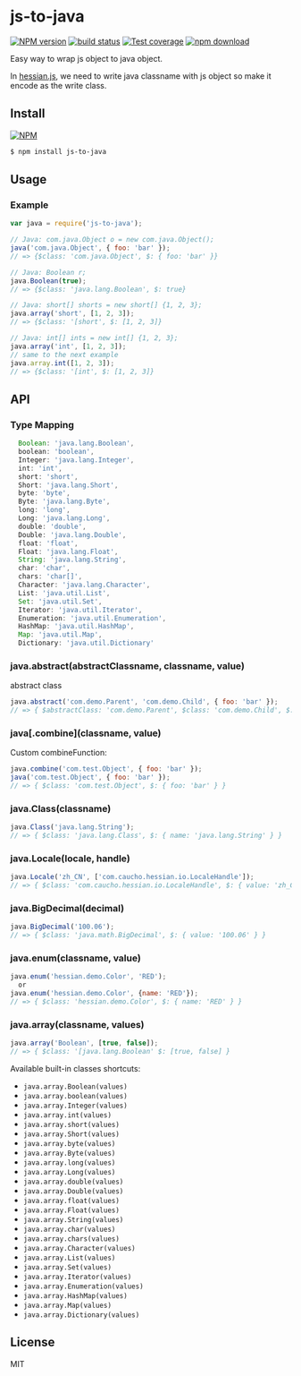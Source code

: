 js-to-java
==========

[![NPM version][npm-image]][npm-url]
[![build status][travis-image]][travis-url]
[![Test coverage][cov-image]][cov-url]
[![npm download][download-image]][download-url]

[npm-image]: https://img.shields.io/npm/v/js-to-java.svg?style=flat-square
[npm-url]: https://npmjs.org/package/js-to-java
[travis-image]: https://img.shields.io/travis/node-modules/js-to-java.svg?style=flat-square
[travis-url]: https://travis-ci.org/node-modules/js-to-java
[cov-image]: http://codecov.io/github/node-modules/js-to-java/coverage.svg?branch=master
[cov-url]: http://codecov.io/github/node-modules/js-to-java?branch=master
[download-image]: https://img.shields.io/npm/dm/js-to-java.svg?style=flat-square
[download-url]: https://npmjs.org/package/js-to-java

Easy way to wrap js object to java object.

In [hessian.js](https://github.com/node-modules/hessian.js), we need to write java classname with js object so make it encode as the write class.

## Install

[![NPM](https://nodei.co/npm/js-to-java.png?downloads=true)](https://nodei.co/npm/js-to-java/)

```bash
$ npm install js-to-java
```

## Usage

### Example

```js
var java = require('js-to-java');

// Java: com.java.Object o = new com.java.Object();
java('com.java.Object', { foo: 'bar' });
// => {$class: 'com.java.Object', $: { foo: 'bar' }}

// Java: Boolean r;
java.Boolean(true);
// => {$class: 'java.lang.Boolean', $: true}

// Java: short[] shorts = new short[] {1, 2, 3};
java.array('short', [1, 2, 3]);
// => {$class: '[short', $: [1, 2, 3]}

// Java: int[] ints = new int[] {1, 2, 3};
java.array('int', [1, 2, 3]);
// same to the next example
java.array.int([1, 2, 3]);
// => {$class: '[int', $: [1, 2, 3]}
```

## API

### Type Mapping

```js
  Boolean: 'java.lang.Boolean',
  boolean: 'boolean',
  Integer: 'java.lang.Integer',
  int: 'int',
  short: 'short',
  Short: 'java.lang.Short',
  byte: 'byte',
  Byte: 'java.lang.Byte',
  long: 'long',
  Long: 'java.lang.Long',
  double: 'double',
  Double: 'java.lang.Double',
  float: 'float',
  Float: 'java.lang.Float',
  String: 'java.lang.String',
  char: 'char',
  chars: 'char[]',
  Character: 'java.lang.Character',
  List: 'java.util.List',
  Set: 'java.util.Set',
  Iterator: 'java.util.Iterator',
  Enumeration: 'java.util.Enumeration',
  HashMap: 'java.util.HashMap',
  Map: 'java.util.Map',
  Dictionary: 'java.util.Dictionary'
```

### java.abstract(abstractClassname, classname, value)

abstract class

```js
java.abstract('com.demo.Parent', 'com.demo.Child', { foo: 'bar' });
// => { $abstractClass: 'com.demo.Parent', $class: 'com.demo.Child', $: { foo: 'bar' } }
```

### java[.combine](classname, value)

Custom combineFunction:

```js
java.combine('com.test.Object', { foo: 'bar' });
java('com.test.Object', { foo: 'bar' });
// => { $class: 'com.test.Object', $: { foo: 'bar' } }
```

### java.Class(classname)

```js
java.Class('java.lang.String');
// => { $class: 'java.lang.Class', $: { name: 'java.lang.String' } }
```

### java.Locale(locale, handle)

```js
java.Locale('zh_CN', ['com.caucho.hessian.io.LocaleHandle']);
// => { $class: 'com.caucho.hessian.io.LocaleHandle', $: { value: 'zh_CN' } }
```

### java.BigDecimal(decimal)

```js
java.BigDecimal('100.06');
// => { $class: 'java.math.BigDecimal', $: { value: '100.06' } }
```

### java.enum(classname, value)

```js
java.enum('hessian.demo.Color', 'RED');
  or
java.enum('hessian.demo.Color', {name: 'RED'});
// => { $class: 'hessian.demo.Color', $: { name: 'RED' } }
```

### java.array(classname, values)

```js
java.array('Boolean', [true, false]);
// => { $class: '[java.lang.Boolean' $: [true, false] }
```

Available built-in classes shortcuts:

- `java.array.Boolean(values)`
- `java.array.boolean(values)`
- `java.array.Integer(values)`
- `java.array.int(values)`
- `java.array.short(values)`
- `java.array.Short(values)`
- `java.array.byte(values)`
- `java.array.Byte(values)`
- `java.array.long(values)`
- `java.array.Long(values)`
- `java.array.double(values)`
- `java.array.Double(values)`
- `java.array.float(values)`
- `java.array.Float(values)`
- `java.array.String(values)`
- `java.array.char(values)`
- `java.array.chars(values)`
- `java.array.Character(values)`
- `java.array.List(values)`
- `java.array.Set(values)`
- `java.array.Iterator(values)`
- `java.array.Enumeration(values)`
- `java.array.HashMap(values)`
- `java.array.Map(values)`
- `java.array.Dictionary(values)`

## License

MIT
